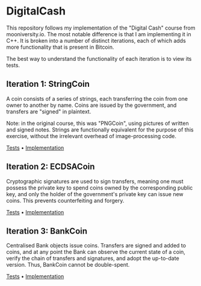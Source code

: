 # DigitalCash
This repository follows my implementation of the "Digital Cash" course from mooniversity.io.
The most notable difference is that I am implementing it in C++.
It is broken into a number of distinct iterations, each of which adds more functionality that is present in Bitcoin.

The best way to understand the functionality of each iteration is to view its tests.


## Iteration 1: StringCoin
A coin consists of a series of strings, each transferring the coin from one owner to another by name.
Coins are issued by the government, and transfers are "signed" in plaintext.

Note: in the original course, this was "PNGCoin", using pictures of written and signed notes.
Strings are functionally equivalent for the purpose of this exercise, without the irrelevant overhead of image-processing code.

[Tests](https://github.com/timgurto/DigitalCash/tree/19e9787768fc03afefb7a7a13969b451993ec6c7/DigitalCash/DigitalCash/main.cpp)
•
[Implementation](https://github.com/timgurto/DigitalCash/tree/19e9787768fc03afefb7a7a13969b451993ec6c7/DigitalCash/DigitalCash)


## Iteration 2: ECDSACoin
Cryptographic signatures are used to sign transfers, meaning one must possess the private key to spend coins owned by the corresponding public key,
and only the holder of the government's private key can issue new coins.
This prevents counterfeiting and forgery.

[Tests](https://github.com/timgurto/DigitalCash/tree/375f938aafc3558bb5a08ad37764d27491504d0b/DigitalCash/DigitalCash/main.cpp)
•
[Implementation](https://github.com/timgurto/DigitalCash/tree/375f938aafc3558bb5a08ad37764d27491504d0b/DigitalCash/DigitalCash)


## Iteration 3: BankCoin
Centralised Bank objects issue coins.
Transfers are signed and added to coins, and at any point the Bank can
observe the current state of a coin, verify the chain of transfers and signatures, and adopt the up-to-date version.
Thus, BankCoin cannot be double-spent.

[Tests](https://github.com/timgurto/DigitalCash/tree/eda74a89e9d2eadf5ff9ddeb1e3556abe103e970/DigitalCash/DigitalCash/main.cpp)
•
[Implementation](https://github.com/timgurto/DigitalCash/tree/eda74a89e9d2eadf5ff9ddeb1e3556abe103e970/DigitalCash/DigitalCash)


